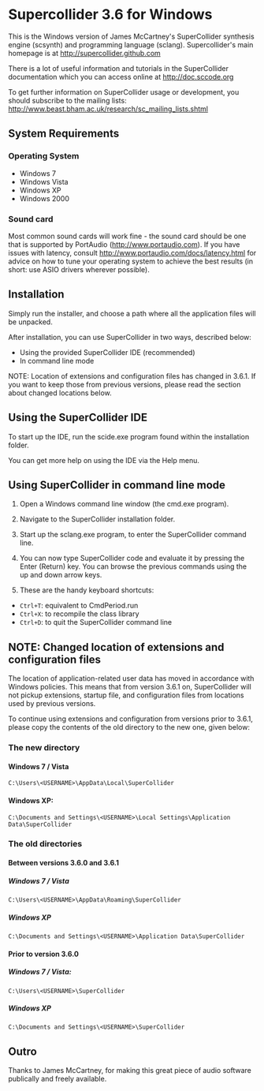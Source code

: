 # Supercollider 3.6 for Windows

This is the Windows version of James McCartney's SuperCollider synthesis
engine (scsynth) and programming language (sclang).
Supercollider's main homepage is at
   http://supercollider.github.com

There is a lot of useful information and tutorials in the SuperCollider
documentation which you can access online at
    http://doc.sccode.org

To get further information on SuperCollider usage or development, you
should subscribe to the mailing lists:
   http://www.beast.bham.ac.uk/research/sc_mailing_lists.shtml

## System Requirements

### Operating System

 - Windows 7
 - Windows Vista
 - Windows XP
 - Windows 2000

### Sound card

Most common sound cards will work fine - the sound card should be one
that is supported by PortAudio (http://www.portaudio.com). If you have
issues with latency, consult http://www.portaudio.com/docs/latency.html
for advice on how to tune your operating system to achieve the best results
(in short: use ASIO drivers wherever possible).

## Installation

Simply run the installer, and choose a path where all the application
files will be unpacked.

After installation, you can use SuperCollider in two ways, described below:
* Using the provided SuperCollider IDE (recommended)
* In command line mode

NOTE: Location of extensions and configuration files has changed in 3.6.1.
If you want to keep those from previous versions, please read the section
about changed locations below.

## Using the SuperCollider IDE

To start up the IDE, run the scide.exe program found within the
installation folder.

You can get more help on using the IDE via the Help menu.

## Using SuperCollider in command line mode

1. Open a Windows command line window (the cmd.exe program).

2. Navigate to the SuperCollider installation folder.

3. Start up the sclang.exe program, to enter the SuperCollider
command line.

4. You can now type SuperCollider code and evaluate it by pressing
the Enter (Return) key. You can browse the previous commands using
the up and down arrow keys.

5. These are the handy keyboard shortcuts:
- `Ctrl+T`: equivalent to CmdPeriod.run
- `Ctrl+X`: to recompile the class library
- `Ctrl+D`: to quit the SuperCollider command line

## NOTE: Changed location of extensions and configuration files

The location of application-related user data has moved in accordance
with Windows policies. This means that from version 3.6.1 on, SuperCollider
will not pickup extensions, startup file, and configuration files from
locations used by previous versions.

To continue using extensions and configuration from versions prior to 3.6.1,
please copy the contents of the old directory to the new one, given below:

### The new directory

#### Windows 7 / Vista

  `C:\Users\<USERNAME>\AppData\Local\SuperCollider`

#### Windows XP:
  `C:\Documents and Settings\<USERNAME>\Local Settings\Application Data\SuperCollider`

### The old directories

#### Between versions 3.6.0 and 3.6.1

##### Windows 7 / Vista

`C:\Users\<USERNAME>\AppData\Roaming\SuperCollider`

##### Windows XP

`C:\Documents and Settings\<USERNAME>\Application Data\SuperCollider`

#### Prior to version 3.6.0

##### Windows 7 / Vista:

`C:\Users\<USERNAME>\SuperCollider`

##### Windows XP

`C:\Documents and Settings\<USERNAME>\SuperCollider`

## Outro

Thanks to James McCartney, for making this great piece of audio software publically and freely available.